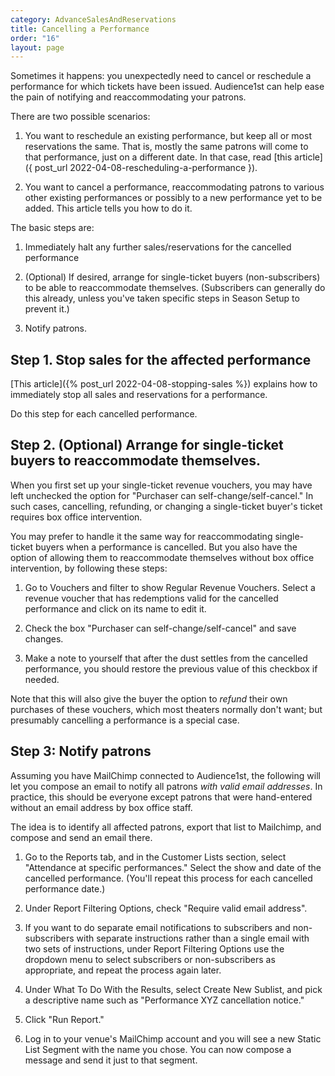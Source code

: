 ```yaml
---
category: AdvanceSalesAndReservations
title: Cancelling a Performance
order: "16"
layout: page
---
```


Sometimes it happens: you unexpectedly need to cancel or reschedule a performance
for which tickets have been issued.  Audience1st can help ease the
pain of notifying and reaccommodating your patrons.

There are two possible scenarios:

1. You want to reschedule an existing performance, but keep all or
most reservations the same.  That is, mostly the same patrons will
come to that performance, just on a different date.
In that case, read [this article]({
post_url 2022-04-08-rescheduling-a-performance }).

2. You want to cancel a performance, reaccommodating patrons to
various other
existing performances or possibly to a new performance yet to be
added.  This article tells you how to do it.

    


The basic steps
are:

1. Immediately halt any further sales/reservations for the cancelled
performance

2. (Optional) If desired, arrange for single-ticket buyers
(non-subscribers) to be able to reaccommodate themselves.
(Subscribers can generally do this already, unless you've taken
specific steps in Season Setup to prevent it.)

3. Notify patrons.


## Step 1. Stop sales for the affected performance

[This article]({% post_url 2022-04-08-stopping-sales %}) explains how
to immediately stop all sales and reservations for a performance. 

Do this step for each cancelled performance.

## Step 2. (Optional) Arrange for single-ticket buyers to reaccommodate themselves.

When you first set up your single-ticket revenue vouchers, you may
have left unchecked the option for "Purchaser can
self-change/self-cancel."  In such cases, cancelling, refunding, or
changing a single-ticket buyer's ticket requires box office
intervention.

You may prefer to handle it the same way for reaccommodating
single-ticket buyers when a performance is cancelled.  But you also
have the option of allowing them to reaccommodate themselves without
box office intervention, by following these steps:

1. Go to Vouchers and filter to show Regular Revenue Vouchers.  Select
a revenue voucher that has redemptions valid for the cancelled
performance and click on its name to edit it.

2. Check the box "Purchaser can self-change/self-cancel" and save
changes.

3. Make a note to yourself that after the dust settles from the
cancelled performance, you should restore the previous value of this
checkbox if needed.

Note that this will also give the buyer the option to _refund_ their
own purchases of these vouchers, which most theaters normally don't
want; but presumably cancelling a performance is a special case.

## Step 3: Notify patrons

Assuming you have MailChimp connected to Audience1st, the following
will let you compose an email to notify all patrons _with valid email addresses_. 
In practice, this should be everyone except patrons that were
hand-entered without an email address by box office staff.

The idea is to identify all affected patrons, export that list to
Mailchimp, and compose and send an email there.

1. Go to the Reports tab, and in the Customer Lists section, select
"Attendance at specific performances."  Select the show and date of the
cancelled performance.  (You'll repeat this process for each
cancelled performance date.)

2. Under Report Filtering Options, check "Require valid email
address".

3. If you want to do separate email notifications to subscribers and
non-subscribers with separate instructions rather than a single email
with two sets of instructions, under Report Filtering Options use the
dropdown menu to select subscribers or non-subscribers as appropriate,
and repeat the process again later.

4. Under What To Do With the Results, select Create New Sublist, and
pick a descriptive name such as "Performance XYZ cancellation notice."

5. Click "Run Report."

6. Log in to your venue's MailChimp account and you will see a new
Static List Segment with the name you chose.  You can now compose a
message and send it just to that segment.
